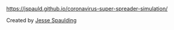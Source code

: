 https://jspauld.github.io/coronavirus-super-spreader-simulation/

Created by [Jesse Spaulding](https://twitter.com/jspaulding)